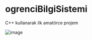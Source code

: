 # ogrenciBilgiSistemi
C++ kullanarak ilk amatörce projem


![image](https://github.com/user-attachments/assets/75f0daf9-0eb0-4ab7-a014-0d05c36c64dd)
